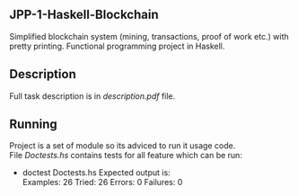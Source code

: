 ## JPP-1-Haskell-Blockchain
Simplified blockchain system (mining, transactions, proof of work etc.) with pretty printing. Functional programming project in Haskell.

## Description
Full task description is in *description.pdf* file.

## Running
Project is a set of module so its adviced to run it usage code.  
File *Doctests.hs* contains tests for all feature which can be run:
- doctest Doctests.hs
Expected output is:  
Examples: 26  Tried: 26  Errors: 0  Failures: 0
